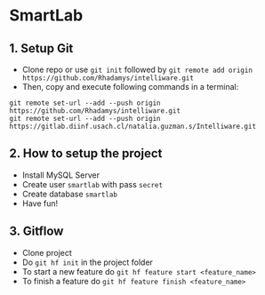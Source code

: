 # SmartLab

## 1. Setup Git
- Clone repo or use `git init` followed by `git remote add origin https://github.com/Rhadamys/intelliware.git`
- Then, copy and execute following commands in a terminal:
```
git remote set-url --add --push origin https://github.com/Rhadamys/intelliware.git
git remote set-url --add --push origin https://gitlab.diinf.usach.cl/natalia.guzman.s/Intelliware.git
```

## 2. How to setup the project
- Install MySQL Server
- Create user `smartlab` with pass `secret`
- Create database `smartlab`
- Have fun!

## 3. Gitflow
- Clone project
- Do `git hf init` in the project folder
- To start a new feature do `git hf feature start <feature_name>`
- To finish a feature do `git hf feature finish <feature_name>`